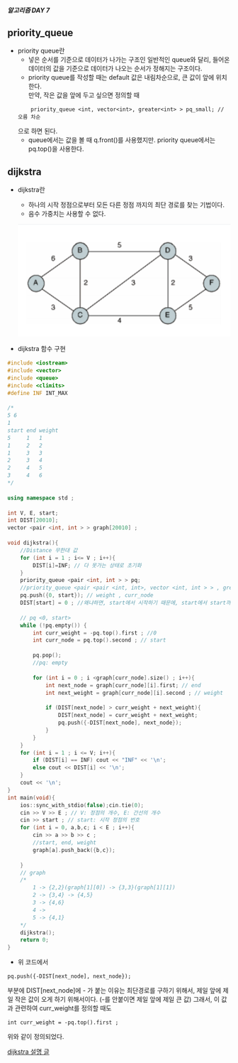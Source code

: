 ##### 알고리즘 DAY 7

## priority_queue 

- priority queue란
    - 넣은 순서를 기준으로 데이터가 나가는 구조인 일반적인 queue와 달리, 들어온 데이터의 값을 기준으로 데이터가 나오는 순서가 정해지는 구조이다.
    - priority queue를 작성할 때는 default 값은 내림차순으로, 큰 값이 앞에 위치한다. <br>
    만약, 작은 값을 앞에 두고 싶으면 정의할 때
    ```
        priority_queue <int, vector<int>, greater<int> > pq_small; // 오름 차순
    ```
    으로 하면 된다.
    - queue에서는 값을 볼 때 q.front()를 사용했지만. priority queue에서는 pq.top()을 사용한다.  

## dijkstra 

- dijkstra란
    - 하나의 시작 정점으로부터 모든 다른 정점 까지의 최단 경로를 찾는 기법이다.
    - 음수 가중치는 사용할 수 없다. 
    
    ![](dijkstra.png)
- dijkstra 함수 구현
```cpp
#include <iostream>
#include <vector>
#include <queue>
#include <climits>
#define INF INT_MAX

/*
5 6
1
start end weight
5     1   1
1     2   2
1     3   3
2     3   4
2     4   5
3     4   6
*/

using namespace std ;

int V, E, start; 
int DIST[20010];
vector <pair <int, int > > graph[20010] ;

void dijkstra(){
    //Distance 무한대 값
    for (int i = 1 ; i<= V ; i++){
        DIST[i]=INF; // 다 못가는 상태로 초기화
    }
    priority_queue <pair <int, int > > pq;
    //priority_queue <pair <pair <int, int>, vector <int, int > > , greater <pair <int, int > > > ppq ; -> 이걸 사용하면 아래에서 -를 사용하지 않아도 됨. but, 시간 오래 걸림
    pq.push({0, start}); // weight , curr_node
    DIST[start] = 0 ; //왜냐하면, start에서 시작하기 때문에, start에서 start까지의 DIST는 0.

    // pq <0, start>
    while (!pq.empty()) {
        int curr_weight = -pq.top().first ; //0
        int curr_node = pq.top().second ; // start

        pq.pop();
        //pq: empty

        for (int i = 0 ; i <graph[curr_node].size() ; i++){
            int next_node = graph[curr_node][i].first; // end 
            int next_weight = graph[curr_node][i].second ; // weight

            if (DIST[next_node] > curr_weight + next_weight){
                DIST[next_node] = curr_weight + next_weight;
                pq.push({-DIST[next_node], next_node});
            }
        }
    }
    for (int i = 1 ; i <= V; i++){
        if (DIST[i] == INF) cout << "INF" << '\n';
        else cout << DIST[i] << '\n';
    }
    cout << '\n';
}
int main(void){
    ios::sync_with_stdio(false);cin.tie(0);
    cin >> V >> E ; // V: 정점의 개수, E: 간선의 개수
    cin >> start ; // start: 시작 정점의 번호
    for (int i = 0, a,b,c; i < E ; i++){
        cin >> a >> b >> c ;
        //start, end, weight
        graph[a].push_back({b,c});

    }
    // graph
    /*
        1 -> {2,2}(graph[1][0]) -> {3,3}(graph[1][1])
        2 -> {3,4} -> {4,5}
        3 -> {4,6} 
        4 -> 
        5 -> {4,1}
    */
    dijkstra();
    return 0;
}
```
  - 위 코드에서 
  ```
  pq.push({-DIST[next_node], next_node});
   ```
   부분에 DIST[next_node]에 - 가 붙는 이유는 최단경로를 구하기 위해서, 제일 앞에 제일 작은 값이 오게 하기 위해서이다. (-를 안붙이면 제일 앞에 제일 큰 값)
   그래서, 이 값과 관련하여 curr_weight를 정의할 때도
   ```
   int curr_weight = -pq.top().first ;
   ```
   위와 같이 정의되었다. 



[dijkstra 설명 글](https://velog.io/@717lumos/%EC%95%8C%EA%B3%A0%EB%A6%AC%EC%A6%98-%EB%8B%A4%EC%9D%B5%EC%8A%A4%ED%8A%B8%EB%9D%BCDijkstra-%EC%95%8C%EA%B3%A0%EB%A6%AC%EC%A6%98)